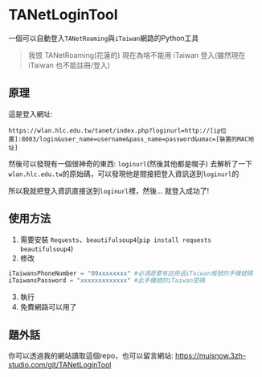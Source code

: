 # TANetLoginTool
一個可以自動登入`TANetRoaming`與`iTaiwan`網路的Python工具

> 我恨 TANetRoaming(花蓮的) 現在為啥不能用 iTaiwan 登入(雖然現在 iTaiwan 也不能註冊/登入)

## 原理

這是登入網址:
```url
https://wlan.hlc.edu.tw/tanet/index.php?loginurl=http://[ip位置]:8003/login&user_name=username&pass_name=password&umac=[裝置的MAC地址]
```

然後可以發現有一個很神奇的東西: `loginurl`(然後其他都是幌子)
去解析了一下`wlan.hlc.edu.tw`的原始碼，可以發現他是間接把登入資訊送到`loginurl`的

所以我就把登入資訊直接送到`loginurl`裡，然後... 就登入成功了!

## 使用方法

 1. 需要安裝 `Requests`、`beautifulsoup4`(`pip install requests beautifulsoup4`)
 2. 修改
```python
iTaiwansPhoneNumber = "09xxxxxxxx" #必須是要有註冊過iTaiwan帳號的手機號碼
iTaiwansPassword = "xxxxxxxxxxxxx" #此手機號的iTaiwan密碼
```
 3. 執行
 4. 免費網路可以用了

## 題外話

你可以透過我的網站讀取這個repo，也可以留言網站: <https://muisnow.3zh-studio.com/git/TANetLoginTool>
